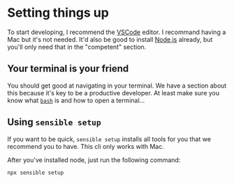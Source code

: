 # Setting things up

To start developing, I recommend the [VSCode](https://code.visualstudio.com/download) editor. I recommand having a Mac but it's not needed. It'd also be good to install [Node.js](https://nodejs.org/en/download/) already, but you'll only need that in the "competent" section.

## Your terminal is your friend

You should get good at navigating in your terminal. We have a section about this because it's key to be a productive developer. At least make sure you know what [`bash`](https://www.gnu.org/software/bash/) is and how to open a terminal...

## Using `sensible setup`

If you want to be quick, `sensible setup` installs all tools for you that we recommend you to have. This cli only works with Mac.

After you've installed node, just run the following command:

```bash
npx sensible setup
```
